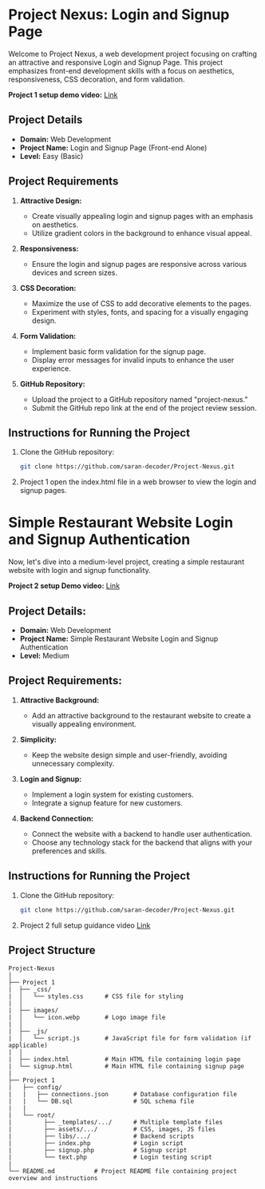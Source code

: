 # Project Nexus: Login and Signup Page

Welcome to Project Nexus, a web development project focusing on crafting an attractive and responsive Login and Signup Page. This project emphasizes front-end development skills with a focus on aesthetics, responsiveness, CSS decoration, and form validation.

**Project 1 setup demo video:** <a href="https://www.linkedin.com/posts/saran-b-875a27208_internship-nexusinfo-project-activity-7201491572939476992-UdRf?utm_source=share&utm_medium=member_desktop">Link</a>

## Project Details

- **Domain:** Web Development
- **Project Name:** Login and Signup Page (Front-end Alone)
- **Level:** Easy (Basic)

## Project Requirements

1. **Attractive Design:**
   - Create visually appealing login and signup pages with an emphasis on aesthetics.
   - Utilize gradient colors in the background to enhance visual appeal.

2. **Responsiveness:**
   - Ensure the login and signup pages are responsive across various devices and screen sizes.

3. **CSS Decoration:**
   - Maximize the use of CSS to add decorative elements to the pages.
   - Experiment with styles, fonts, and spacing for a visually engaging design.

4. **Form Validation:**
   - Implement basic form validation for the signup page.
   - Display error messages for invalid inputs to enhance the user experience.

5. **GitHub Repository:**
   - Upload the project to a GitHub repository named "project-nexus."
   - Submit the GitHub repo link at the end of the project review session.

## Instructions for Running the Project

1. Clone the GitHub repository:

   ```bash
   git clone https://github.com/saran-decoder/Project-Nexus.git
   
2. Project 1 open the index.html file in a web browser to view the login and signup pages.


# Simple Restaurant Website Login and Signup Authentication

Now, let's dive into a medium-level project, creating a simple restaurant website with login and signup functionality.

**Project 2 setup Demo video:** <a href="https://www.linkedin.com/posts/saran-b-875a27208_internship-nexusinfo-project-activity-7201496551704190977-UI5U?utm_source=share&utm_medium=member_desktop">Link</a>

## Project Details:

   - **Domain:** Web Development
   - **Project Name:** Simple Restaurant Website Login and Signup Authentication
   - **Level:** Medium

## Project Requirements:

1. **Attractive Background:**
   - Add an attractive background to the restaurant website to create a visually appealing environment.

2. **Simplicity:**
   - Keep the website design simple and user-friendly, avoiding unnecessary complexity.
   
3. **Login and Signup:**
   - Implement a login system for existing customers.
   - Integrate a signup feature for new customers.
   
4. **Backend Connection:**
   - Connect the website with a backend to handle user authentication.
   - Choose any technology stack for the backend that aligns with your preferences and skills.
  
## Instructions for Running the Project

1. Clone the GitHub repository:

   ```bash
   git clone https://github.com/saran-decoder/Project-Nexus.git
   
2. Project 2 full setup guidance video <a href="https://www.linkedin.com/posts/saran-b-875a27208_internship-nexusinfo-project-activity-7201496551704190977-UI5U?utm_source=share&utm_medium=member_desktop">Link</a>

## Project Structure

```
Project-Nexus
│
├── Project 1
|  ├── _css/
|  │   └── styles.css      # CSS file for styling
|  │
|  ├── images/
|  │   └── icon.webp       # Logo image file
|  │
|  ├── _js/
|  │   └── script.js       # JavaScript file for form validation (if applicable)
|  │
|  ├── index.html          # Main HTML file containing login page
|  └── signup.html         # Main HTML file containing signup page
|
├── Project 1
|   ├── config/
|   |   ├── connections.json       # Database configuration file
|   |   └── DB.sql                 # SQL schema file
|   |
|   └── root/
|         ├── _templates/.../      # Multiple template files
|         ├── assets/.../          # CSS, images, JS files
|         ├── libs/.../            # Backend scripts
|         ├── index.php            # Login script
|         ├── signup.php           # Signup script
|         └── text.php             # Login testing script
|
└── README.md           # Project README file containing project overview and instructions
```
